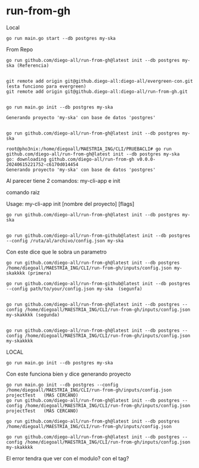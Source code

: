# run-from-gh

Local

    go run main.go start --db postgres my-ska

From Repo

    go run github.com/diego-all/run-from-gh@latest init --db postgres my-ska (Referencia)


    git remote add origin git@github.diego-all:diego-all/evergreen-con.git  (esta funciono para evergreen)
    git remote add origin git@github.diego-all:diego-all/run-from-gh.git


    go run main.go init --db postgres my-ska

    Generando proyecto 'my-ska' con base de datos 'postgres'


    go run github.com/diego-all/run-from-gh@latest init --db postgres my-ska

    root@pho3nix:/home/diegoall/MAESTRIA_ING/CLI/PRUEBACLI# go run github.com/diego-all/run-from-gh@latest init --db postgres my-ska
    go: downloading github.com/diego-all/run-from-gh v0.0.0-20240615221752-c6170d014454
    Generando proyecto 'my-ska' con base de datos 'postgres'


Al parecer tiene 2 comandos: my-cli-app e init

comando raiz


Usage:
  my-cli-app init [nombre del proyecto] [flags]


    go run github.com/diego-all/run-from-gh@latest init --db postgres my-ska


    go run github.com/diego-all/run-from-github@latest init --db postgres --config /ruta/al/archivo/config.json my-ska


Con este dice que le sobra un parametro

    go run github.com/diego-all/run-from-gh@latest init --db postgres /home/diegoall/MAESTRIA_ING/CLI/run-from-gh/inputs/config.json my-skakkkk (primera)
    
    go run github.com/diego-all/run-from-github@latest init --db postgres --config path/to/your/config.json my-ska  (segunfa)


    go run github.com/diego-all/run-from-gh@latest init --db postgres --config /home/diegoall/MAESTRIA_ING/CLI/run-from-gh/inputs/config.json my-skakkkk (segunda)


    go run github.com/diego-all/run-from-gh@latest init --db postgres --config /home/diegoall/MAESTRIA_ING/CLI/run-from-gh/inputs/config.json my-skakkkk


LOCAL

    go run main.go init --db postgres my-ska





Con este funciona bien y dice generando proyecto

    go run main.go init --db postgres --config /home/diegoall/MAESTRIA_ING/CLI/run-from-gh/inputs/config.json projectTest   (MAS CERCANO)
    go run github.com/diego-all/run-from-gh@latest init --db postgres --config /home/diegoall/MAESTRIA_ING/CLI/run-from-gh/inputs/config.json projectTest   (MAS CERCANO)

    go run github.com/diego-all/run-from-gh@latest init --db postgres /home/diegoall/MAESTRIA_ING/CLI/run-from-gh/inputs/config.json

    go run github.com/diego-all/run-from-gh@latest init --db postgres --config /home/diegoall/MAESTRIA_ING/CLI/run-from-gh/inputs/config.json my-skakkkk


El error tendra que ver con el modulo?
con el tag?

